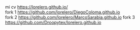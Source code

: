 mi cv https://lorelero.github.io/ <br>
fork 1 https://github.com/lorelero/DiegoColoma.github.io <br>
fork 2 https://github.com/lorelero/MarcoSarabia.github.io
fork 3 https://github.com/Droopytex/lorelero.github.io
